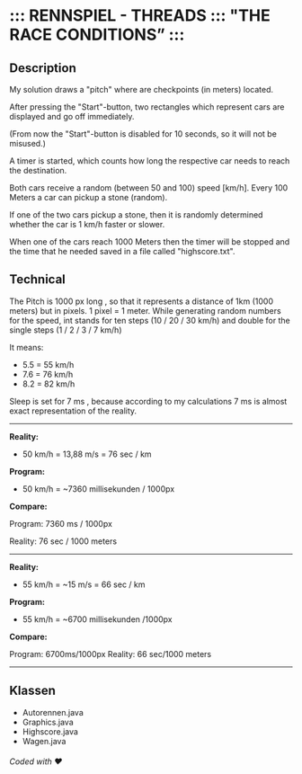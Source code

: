 # ::: RENNSPIEL - THREADS ::: "THE RACE CONDITIONS” :::

## Description
My solution draws a "pitch" where are checkpoints (in meters) located.

After pressing the "Start"-button, two rectangles which represent cars are displayed and go off immediately.

(From now the "Start"-button is disabled for 10 seconds, so it will not be misused.)

A timer is started, which counts how long the respective car needs to reach the destination.

Both cars receive a random (between 50 and 100) speed [km/h].
Every 100 Meters a car can pickup a stone (random).

If one of the two cars pickup a stone, then it is randomly determined whether the car is 1 km/h faster or slower.

When one of the cars reach 1000 Meters then the timer will be stopped and the time that he needed saved in a file called "highscore.txt".


## Technical

The Pitch is 1000 px long , so that it represents a distance of 1km (1000 meters) but in pixels. 1 pixel = 1 meter. While generating random numbers for the speed, int stands for ten steps (10 / 20 / 30 km/h) and double for the single steps (1 / 2 / 3 / 7 km/h)

It means:
* 5.5 = 55 km/h
* 7.6 = 76 km/h
* 8.2 = 82 km/h

Sleep is set for 7 ms , because according to my calculations 7 ms  is almost exact representation of the reality.

___
**Reality:**
* 50 km/h = 13,88 m/s = 76 sec / km

**Program:**

* 50 km/h = ~7360 millisekunden / 1000px

**Compare:**

Program: 7360 ms / 1000px

Reality: 76 sec / 1000 meters
___

**Reality:**

* 55 km/h = ~15 m/s = 66 sec / km

**Program:**

* 55 km/h = ~6700 millisekunden /1000px

**Compare:**

Program: 6700ms/1000px
Reality: 66 sec/1000 meters
___

## Klassen
*	Autorennen.java
*	Graphics.java
*	Highscore.java
*	Wagen.java

###### Coded with :heart:
